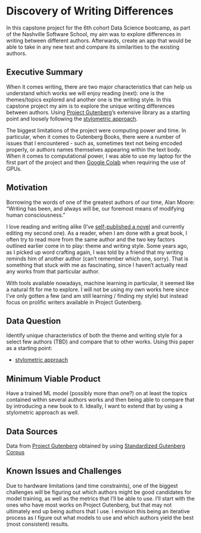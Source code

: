 # Discovery of Writing Differences

In this capstone project for the 6th cohort Data Science bootcamp, as part of the Nashville Software School, my aim was to explore differences in writing between different authors. Afterwards, create an app that would be able to take in any new text and compare its similarities to the existing authors.

## Executive Summary

When it comes writing, there are two major characteristics that can help us understand which works we will enjoy reading (next): one is the themes/topics explored and another one is the writing style. In this capstone project my aim is to explore the unique writing differences between authors. Using [Project Gutenberg](https://www.gutenberg.org)’s extensive library as a starting point and loosely following the [stylometric approach](https://aclanthology.org/2020.wnut-1.30.pdf).

The biggest limitations of the project were computing power and time. In particular, when it comes to Gutenberg Books, there were a number of issues that I encountered - such as, sometimes text not being encoded properly, or authors names themselves appearing within the text body. When it comes to computational power, I was able to use my laptop for the first part of the project and then [Google Colab](https://colab.research.google.com) when requiring the use of GPUs.

## Motivation

Borrowing the words of one of the greatest authors of our time, Alan Moore: “Writing has been, and always will be, our foremost means of modifying human consciousness.”

I love reading and writing alike (I’ve [self-published a novel](https://tomoumer.com/fiction/) and currently editing my second one). As a reader, when I am done with a great book, I often try to read more from the same author and the two key factors outlined earlier come in to play: theme and writing style. Some years ago, as I picked up word crafting again, I was told by a friend that my writing reminds him of another author (can’t remember which one, sorry). That is something that stuck with me as fascinating, since I haven’t actually read any works from that particular author.

With tools available nowadays, machine learning in particular, it seemed like a natural fit for me to explore. I will not be using my own works here since I’ve only gotten a few (and am still learning / finding my style) but instead focus on prolific writers available in Project Gutenberg.

## Data Question

Identify unique characteristics of both the theme and writing style for a select few authors (TBD) and compare that to other works. Using this paper as a starting point:

- [stylometric approach](https://aclanthology.org/2020.wnut-1.30.pdf)

## Minimum Viable Product

Have a trained ML model (possibly more than one?) on at least the topics contained within several authors works and then being able to compare that by introducing a new book to it. Ideally, I want to extend that by using a stylometric approach as well.

## Data Sources

Data from [Project Gutenberg](https://www.gutenberg.org) obtained by using [Standardized Gutenberg Corpus](https://github.com/pgcorpus/gutenberg)

## Known Issues and Challenges

Due to hardware limitations (and time constraints), one of the biggest challenges will be figuring out which authors might be good candidates for model training, as well as the metrics that I’ll be able to use. I’ll start with the ones who have most works on Project Gutenberg, but that may not ultimately end up being authors that I use. I envision this being an iterative process as I figure out what models to use and which authors yield the best (most consistent) results.
